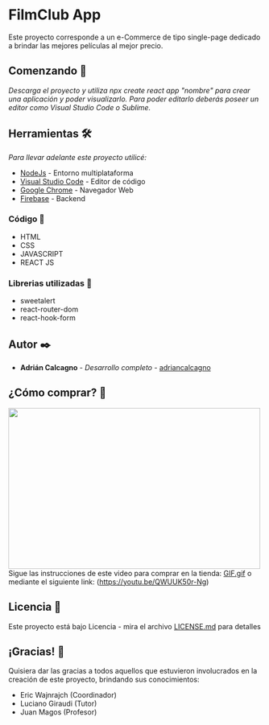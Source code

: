 # FilmClub App

Este proyecto corresponde a un e-Commerce de tipo single-page dedicado a brindar las mejores películas al mejor precio.

## Comenzando 🚀

_Descarga el proyecto y utiliza npx create react app "nombre" para crear una aplicación y poder visualizarlo. 
Para poder editarlo deberás poseer un editor como Visual Studio Code o Sublime._

## Herramientas 🛠️

_Para llevar adelante este proyecto utilicé:_

* [NodeJs](https://nodejs.org/es/) - Entorno multiplataforma
* [Visual Studio Code](https://code.visualstudio.com/) - Editor de código
* [Google Chrome](https://www.google.com/intl/es/chrome/) - Navegador Web
* [Firebase](https://firebase.google.com/?hl=es) - Backend

### Código 🔧

* HTML
* CSS
* JAVASCRIPT
* REACT JS
 
### Librerias utilizadas 🔧

* sweetalert
* react-router-dom
* react-hook-form

## Autor ✒️

* **Adrián Calcagno** - *Desarrollo completo* - [adriancalcagno](https://www.linkedin.com/in/adriancalcagno/)

## ¿Cómo comprar? 📄

<p> <img src="https://s4.gifyu.com/images/GIF4419b70d607f052c.gif" width="500px" height="320" align="left" />

Sigue las instrucciones de este video para comprar en la tienda:
[GIF.gif](GIF.gif) o mediante el siguiente link: (https://youtu.be/QWUUK50r-Ng)

## Licencia 📄

Este proyecto está bajo Licencia - mira el archivo [LICENSE.md](LICENSE.md) para detalles

## ¡Gracias! 🎁

Quisiera dar las gracias a todos aquellos que estuvieron involucrados en la creación de este proyecto, brindando sus conocimientos:

* Eric Wajnrajch (Coordinador)
* Luciano Giraudi (Tutor)
* Juan Magos (Profesor)

